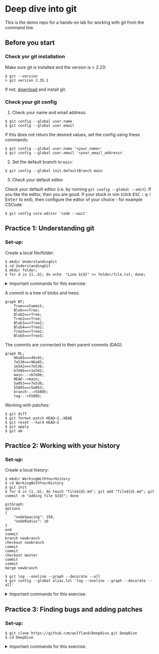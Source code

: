 # Deep dive into git

This is the demo repo for a hands-on lab for working with git from the command line.

## Before you start

### Check yor git installation

Make sure git is installed and the version is > 2.23:

```console
$ git --version
> git version 2.35.1
```

If not, [download](https://git-scm.com/downloads) and install git.

### Check your git config

1. Check your name and email address:

```console
$ git config --global user.name
$ git config --global user.email
```

If this does not return the desired values, set the config using these commands:

```console
$ git config --global user.name '<your_name>'
$ git config --global user.email '<your_email_address>'
```

2. Set the default branch to `main`:

```console
$ git config --global init.defaultBranch main
```

3. Check your default editor

Check your default editor (i.e. by running `git config --global --edit`). If you like the editor, then you are good. If your stuck in vim (click <kbd>ESC</kbd> <kbd>:</kbd> <kbd>q</kbd> <kbd>!</kbd> <kbd>Enter</kbd> to exit), then configure the editor of your choice - for example CSCode:

```console
$ git config core.editor 'code --wait'
```

## Practice 1: Understanding git

### Set-up:
Create a local file/folder:

```console
$ mkdir UnderstandingGit
$ cd UnderstandingGit
$ mkdir folder;
$ for d in {1..6}; do echo  "Line ${d}" >> folder/file.txt; done;
```

<details>
  <summary>Important commands for this exercise:</summary>

```
$ git hash-object folder/file.txt
$ git init
$ git add
$ git commit
$ git ls-tree
$ git cat-file [-p | -t]
$ cat
```
</details>
  
A commit is a tree of blobs and trees:

```mermaid
graph BT;
    Tree==>Commit;
    Blob==>Tree;
    Blob2==>Tree;
    Tree2==>Tree;
    Blob3==>Tree2;
    Blob4==>Tree2;
    Tree3==>Tree2;
    Blob5==>Tree3;
```
  
The commits are connected to their parent commits (DAG):
  
```mermaid
graph RL;
    96a85==>49c01;
    7e536==>96a85;
    1e542==>7e536;
    b7e6b==>1e542;
    main-.->b7e6b;
    HEAD-->main;
    5a053==>7e536;
    55805==>5a053;
    branch-.->55805;
    tag-.->55805;
```

Working with patches:

```console
$ git diff
$ git format-patch HEAD~2..HEAD
$ git reset --hard HEAD~2
$ git apply
$ git am
```

## Practice 2: Working with your history

### Set-up:

Create a local history:

```console
$ mkdir WorkingWithYourHistory
$ cd WorkingWithYourHistory
$ git init
$ for d in {1..6}; do touch "file${d}.md"; git add "file${d}.md"; git commit -m "adding file ${d}"; done
```

```mermaid
gitGraph:
options
{
    "nodeSpacing": 150,
    "nodeRadius": 10
}
end
commit
branch newbranch
checkout newbranch
commit
commit
checkout master
commit
commit
merge newbranch
```

```console
$ git log --oneline --graph --decorate --all
$ git config --global alias.lol 'log --oneline --graph --decorate --all'
```

<details>
  <summary>Important commands for this exercise:</summary>
  
  ```console
  $ git commit --amend
  $ git reset [--hard | --soft | --mixed]
  $ git reflog
  $ git cherry-pick
  $ git merge [--squash | --rebase]
  $ git rebase [-i]
  ```
  
</details>

## Practice 3: Finding bugs and adding patches

### Set-up:

```console
$ git clone https://github.com/wulfland/DeepDive.git DeepDive
$ cd DeepDive
```

<details>
  <summary>Important commands for this exercise:</summary>
  
  ```console
  $ git bisect start 
  $ git bisect good <SHA>
  $ git bisect bad <SHA>
  $ git bisect start <GOOD> <BAD>
  $ git bisect run ls index.html
  $ git add -p
  ```
</details>
